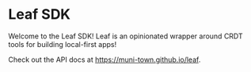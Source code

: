 # Leaf SDK

Welcome to the Leaf SDK! Leaf is an opinionated wrapper around CRDT tools for building local-first apps!

Check out the API docs at <https://muni-town.github.io/leaf>.